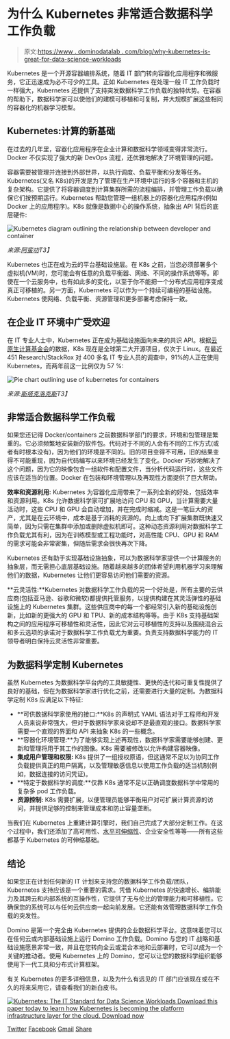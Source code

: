 # 为什么 Kubernetes 非常适合数据科学工作负载

> 原文:[https://www . dominodatalab . com/blog/why-kubernetes-is-great-for-data-science-workloads](https://www.dominodatalab.com/blog/why-kubernetes-is-great-for-data-science-workloads)

Kubernetes 是一个开源容器编排系统，随着 IT 部门转向容器化应用程序和微服务，它正迅速成为必不可少的工具。正如 Kubernetes 在处理一般 IT 工作负载时一样强大，Kubernetes 还提供了支持突发数据科学工作负载的独特优势。在容器的帮助下，数据科学家可以使他们的建模可移植和可复制，并大规模扩展这些相同的容器化的机器学习模型。

## Kubernetes:计算的新基础

在过去的几年里，容器化应用程序在企业计算和数据科学领域变得非常流行。Docker 不仅实现了强大的新 DevOps 流程，还优雅地解决了环境管理的问题。

容器需要被管理并连接到外部世界，以执行调度、负载平衡和分发等任务。Kubernetes(又名 K8s)的开发是为了管理在生产环境中运行的多个容器和主机的复杂架构。它提供了将容器调度到计算集群所需的流程编排，并管理工作负载以确保它们按预期运行。Kubernetes 帮助您管理一组机器上的容器化应用程序(例如 Docker 上的应用程序)。K8s 就像是数据中心的操作系统，抽象出 API 背后的底层硬件:

![Kubernetes diagram outlining the relationship between developer and container](../Images/cc1289b1a62fbde3e3a2957fda80e071.png)

*来源:[阿蛮功](https://gruntwork.io/static/guides/kubernetes/how-to-deploy-production-grade-kubernetes-cluster-aws/#what-is-kubernetes)T3】*

Kubernetes 也正在成为云的平台基础设施层。在 K8s 之前，当您必须部署多个虚拟机(VM)时，您可能会有任意的负载平衡器、网络、不同的操作系统等等。即使在一个云服务中，也有如此多的变化，以至于你不能把一个分布式应用程序变成真正可移植的。另一方面，Kubernetes 可以作为一个持续可编程的基础设施。Kubernetes 使网络、负载平衡、资源管理和更多部署考虑保持一致。

## 在企业 IT 环境中广受欢迎

在 IT 专业人士中，Kubernetes 正在成为基础设施面向未来的共识 API。根据[云原生计算基金会](https://www.cncf.io/blog/2018/03/06/kubernetes-first-cncf-project-graduate/)的数据，K8s 现在是全球第二大开源项目，仅次于 Linux。在最近 451 Research/StackRox 对 400 多名 IT 专业人员的调查中，91%的人正在使用 Kubernetes，而两年前这一比例仅为 57 %:

![Pie chart outlining use of kubernetes for containers](../Images/2740dac4171580cf6a464b4b62a07edd.png)

*来源:[斯塔克洛克斯](https://www.stackrox.com/kubernetes-adoption-security-and-market-share-for-containers/)T3】*

## 非常适合数据科学工作负载

如果您还记得 Docker/containers 之前数据科学部门的要求，环境和包管理是繁重的。它必须频繁地安装新的软件包。代码对于不同的人会有不同的工作方式(或者有时根本没有)，因为他们的环境是不同的。旧的项目变得不可用，旧的结果变得不可能重现，因为自代码编写以来环境已经发生了变化。Docker 巧妙地解决了这个问题，因为它的映像包含一组软件和配置文件，当分析代码运行时，这些文件应该在适当的位置。Docker 在包装和环境管理以及再现性方面提供了巨大帮助。

**效率和资源利用:** Kubernetes 为容器化应用带来了一系列全新的好处，包括效率和资源利用。K8s 允许数据科学家可扩展地访问 CPU 和 GPU，当计算需要大量活动时，这些 CPU 和 GPU 会自动增加，并在完成时缩减。这是一笔巨大的资产，尤其是在云环境中，成本是基于消耗的资源的。向上或向下扩展集群既快速又简单，因为只需在集群中添加或删除虚拟机即可。这种动态资源利用对数据科学工作负载尤其有利，因为在训练模型或工程功能时，对高性能 CPU、GPU 和 RAM 的需求可能会非常密集，但随后需求会很快再次下降。

Kubernetes 还有助于实现基础设施抽象，可以为数据科学家提供一个计算服务的抽象层，而无需担心底层基础设施。随着越来越多的团体希望利用机器学习来理解他们的数据，Kubernetes 让他们更容易访问他们需要的资源。

**云灵活性:**Kubernetes 对数据科学工作负载的另一个好处是，所有主要的云供应商(包括亚马逊、谷歌和微软)都提供托管服务，以提供构建在其灵活弹性的基础设施上的 Kubernetes 集群。这些供应商中的每一个都经常引入新的基础设施创新，比如新的更强大的 GPU 和 TPU、新的成本结构等等。由于 K8s 支持基础架构之间的应用程序可移植性和灵活性，因此它对云可移植性的支持以及围绕混合云和多云选项的承诺对于数据科学工作负载尤为重要。负责支持数据科学能力的 IT 领导者明白保持云灵活性非常重要。

## 为数据科学定制 Kubernetes

虽然 Kubernetes 为数据科学平台内的工具敏捷性、更快的迭代和可重复性提供了良好的基础，但在为数据科学家进行优化之前，还需要进行大量的定制。为数据科学定制 K8s 应满足以下特征:

*   **可供数据科学家使用的接口:**K8s 的声明式 YAML 语法对于工程师和开发人员来说非常强大，但对于数据科学家来说却不是最直观的接口。数据科学家需要一个直观的界面和 API 来抽象 K8s 的一些概念。
*   **容器化环境管理:**为了能够实现上述再现性，数据科学家需要能够创建、更新和管理将用于其工作的图像。K8s 需要被修改以允许构建容器映像。
*   **集成用户管理和权限:** K8s 提供了一组授权原语，但这通常不足以为协同工作负载提供真正的用户隔离，以及管理敏感信息以使用工作负载的适当机制(例如，数据连接的访问凭证)。
*   **特定于数据科学的调度:**仅靠 K8s 通常不足以正确调度数据科学中常用的复杂多 pod 工作负载。
*   **资源控制:** K8s 需要扩展，以便管理员能够平衡用户对可扩展计算资源的访问，并提供足够的控制来管理成本和防止容量垄断。

当我们在 Kubernetes 上重建计算引擎时，我们自己完成了大部分定制工作。在这个过程中，我们还添加了高可用性、[水平可伸缩性](https://blog.dominodatalab.com/horizontal-scaling-parallel-experimentation)、企业安全性等等——所有这些都基于 Kubernetes 的可伸缩基础。

## 结论

如果您正在计划任何新的 IT 计划来支持您的数据科学工作负载/团队，Kubernetes 支持应该是一个重要的需求。凭借 Kubernetes 的快速增长、编排能力及其跨云和内部系统的互操作性，它提供了无与伦比的管理能力和可移植性。它确保您的系统可以与任何云供应商一起向前发展。它还能有效管理数据科学工作负载的突发性。

Domino 是第一个完全由 Kubernetes 提供的企业数据科学平台。这意味着您可以在任何云或内部基础设施上运行 Domino 工作负载。Domino 与您的 IT 战略和基础设施愿景非常一致，并且在您转向全云或混合本地和云部署时，它可以成为一个关键的推动者。使用 Kubernetes 上的 Domino，您可以让您的数据科学组织能够使用下一代工具和分布式计算框架。

有关 Kubernetes 的更多详细信息，以及为什么有远见的 IT 部门应该现在或在不久的将来采用它，请查看我们的新白皮书。

[![Kubernetes: The IT Standard for  Data Science Workloads  Download this paper today to learn how Kubernetes is becoming the platform infrastructure layer for the cloud. Download now](../Images/aab79db9c5bd99166f1586aa5980b9a9.png)](https://cta-redirect.hubspot.com/cta/redirect/6816846/4c6263b9-de06-42c0-9f9f-8a4379a27231) 

[Twitter](/#twitter) [Facebook](/#facebook) [Gmail](/#google_gmail) [Share](https://www.addtoany.com/share#url=https%3A%2F%2Fwww.dominodatalab.com%2Fblog%2Fwhy-kubernetes-is-great-for-data-science-workloads%2F&title=Why%20Kubernetes%20is%20Great%20for%20Data%20Science%20Workloads)